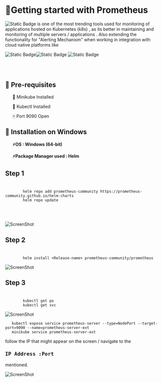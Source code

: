 <h1> 🌵Getting started with Prometheus </h1>

![Static Badge](https://img.shields.io/badge/Prometheus-green) is one of the most trending tools used for monitoring of applications hosted on Kubernetes (k8s) , as its better in maintaining and monitoring of multiple servers / applications .
Also extending the functionality for "Alerting Mechanism" when working in integration with cloud native platforms like 

![Static Badge](https://img.shields.io/badge/AWS-pink)![Static Badge](https://img.shields.io/badge/Azure-blue)
![Static Badge](https://img.shields.io/badge/GCP-red)

<br> </br>

<h2> 💬 Pre-requisites </h2>
  <ol>📜 Minikube Installed </ol> 
  <ol>📜 Kubectl Installed </ol>
  <ol>🖱 Port 9090 Open </ol>
   
<h2> 🔌 Installation on Windows </h2>
  <ol> <strong>⚡OS : Windows (64-bit)</ol> </strong>
  <ol> <strong>⚡Package Manager used : Helm  </strong> </ol>

  <h2><strong> Step 1 </strong> <h1></h1>
    
            helm repo add prometheus-community https://prometheus-community.github.io/helm-charts
            helm repo update
            
  <br> </br>

  
  ![ScreenShot](https://github.com/12rashic/Prometheus_learnings/blob/main/helm_01.png})

  <h2><strong> Step 2 </strong> <h1></h1>

            helm install <Release-name> prometheus-community/prometheus 
  
            
  ![ScreenShot](https://github.com/12rashic/Prometheus_learnings/blob/main/helm_02.png})   

   <h2><strong> Step 3 </strong> <h1></h1>

            kubectl get po
            kubectl get svc

   ![ScreenShot](https://github.com/12rashic/Prometheus_learnings/blob/main/helm_03.png})  

       kubectl expose service prometheus-server --type=NodePort --target-port=9090 --name=prometheus-server-ext
       minikube service prometheus-server-ext

   follow the IP  that might appear on the screen / navigate to the <h3><kbd> IP Address :Port </kbd></h3> mentioned.

   ![ScreenShot](https://github.com/12rashic/Prometheus_learnings/blob/main/prometheusdashboard.png})  
  
            
  

  

  
  






  

